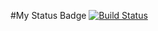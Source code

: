 
#My Status Badge
[![Build Status](https://dev.azure.com/zypqqgc9527/gitwithAzurePipeDemo/_apis/build/status/mrtylerzhou.gitShow)](https://dev.azure.com/zypqqgc9527/gitwithAzurePipeDemo/_build/latest?definitionId=1)
